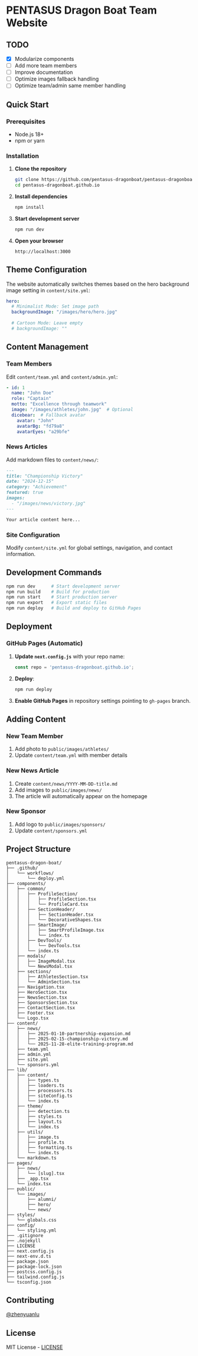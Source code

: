 # PENTASUS Dragon Boat Team Website


## TODO
- [x] Modularize components
- [ ] Add more team members
- [ ] Improve documentation
- [ ] Optimize images fallback handling
- [ ] Optimize team/admin same member handling

## Quick Start

### Prerequisites

- Node.js 18+ 
- npm or yarn

### Installation

1. **Clone the repository**
   ```bash
   git clone https://github.com/pentasus-dragonboat/pentasus-dragonboat.github.io.git
   cd pentasus-dragonboat.github.io
   ```

2. **Install dependencies**
   ```bash
   npm install
   ```

3. **Start development server**
   ```bash
   npm run dev
   ```

4. **Open your browser**
   ```
   http://localhost:3000
   ```

## Theme Configuration

The website automatically switches themes based on the hero background image setting in `content/site.yml`:

```yaml
hero:
  # Minimalist Mode: Set image path
  backgroundImage: "/images/hero/hero.jpg"
  
  # Cartoon Mode: Leave empty
  # backgroundImage: ""
```

## Content Management

### Team Members
Edit `content/team.yml` and `content/admin.yml`:
```yaml
- id: 1
  name: "John Doe"
  role: "Captain"
  motto: "Excellence through teamwork"
  image: "/images/athletes/john.jpg"  # Optional
  dicebear:  # Fallback avatar
    avatar: "John"
    avatarBg: "fd79a8"
    avatarEyes: "a29bfe"
```

### News Articles
Add markdown files to `content/news/`:
```markdown
---
title: "Championship Victory"
date: "2024-12-15"
category: "Achievement"
featured: true
images:
  - "/images/news/victory.jpg"
---

Your article content here...
```

### Site Configuration
Modify `content/site.yml` for global settings, navigation, and contact information.

## Development Commands

```bash
npm run dev      # Start development server
npm run build    # Build for production
npm run start    # Start production server
npm run export   # Export static files
npm run deploy   # Build and deploy to GitHub Pages
```

## Deployment

### GitHub Pages (Automatic)

1. **Update `next.config.js`** with your repo name:
   ```js
   const repo = 'pentasus-dragonboat.github.io';
   ```

2. **Deploy**:
   ```bash
   npm run deploy
   ```

3. **Enable GitHub Pages** in repository settings pointing to `gh-pages` branch.


## Adding Content

### New Team Member
1. Add photo to `public/images/athletes/`
2. Update `content/team.yml` with member details

### New News Article
1. Create `content/news/YYYY-MM-DD-title.md`
2. Add images to `public/images/news/`
3. The article will automatically appear on the homepage

### New Sponsor
1. Add logo to `public/images/sponsors/`
2. Update `content/sponsors.yml`


## Project Structure

```plaintext
pentasus-dragon-boat/
├── .github/
│   └── workflows/
│       └── deploy.yml
├── components/
│   ├── common/                          
│   │   ├── ProfileSection/
│   │   │   ├── ProfileSection.tsx      
│   │   │   └── ProfileCard.tsx         
│   │   ├── SectionHeader/
│   │   │   ├── SectionHeader.tsx       
│   │   │   └── DecorativeShapes.tsx    
│   │   ├── SmartImage/
│   │   │   ├── SmartProfileImage.tsx  
│   │   │   └── index.ts               
│   │   ├── DevTools/
│   │   │   └── DevTools.tsx            
│   │   └── index.ts                    
│   ├── modals/                         
│   │   ├── ImageModal.tsx              
│   │   └── NewsModal.tsx               
│   ├── sections/                       
│   │   ├── AthletesSection.tsx         
│   │   └── AdminSection.tsx            
│   ├── Navigation.tsx                 
│   ├── HeroSection.tsx               
│   ├── NewsSection.tsx                 
│   ├── SponsorsSection.tsx             
│   ├── ContactSection.tsx            
│   ├── Footer.tsx                      
│   └── Logo.tsx                      
├── content/                           
│   ├── news/
│   │   ├── 2025-01-10-partnership-expansion.md
│   │   ├── 2025-02-15-championship-victory.md
│   │   └── 2025-11-28-elite-training-program.md
│   ├── team.yml
│   ├── admin.yml
│   ├── site.yml
│   └── sponsors.yml
├── lib/
│   ├── content/                        
│   │   ├── types.ts                    
│   │   ├── loaders.ts                  
│   │   ├── processors.ts               
│   │   ├── siteConfig.ts               
│   │   └── index.ts                    
│   ├── theme/                        
│   │   ├── detection.ts                
│   │   ├── styles.ts                   
│   │   ├── layout.ts                 
│   │   └── index.ts                    
│   ├── utils/                         
│   │   ├── image.ts                    
│   │   ├── profile.ts                  
│   │   ├── formatting.ts              
│   │   └── index.ts                    
│   └── markdown.ts                     
├── pages/
│   ├── news/
│   │   └── [slug].tsx                  
│   ├── _app.tsx                        
│   └── index.tsx                       
├── public/                            
│   └── images/
│       ├── alumni/
│       ├── hero/
│       └── news/
├── styles/                             
│   └── globals.css
├── config/                             
│   └── styling.yml                     
├── .gitignore                          
├── .nojekyll                         
├── LICENSE                          
├── next.config.js                    
├── next-env.d.ts                       
├── package.json                       
├── package-lock.json                   
├── postcss.config.js                  
├── tailwind.config.js                  
└── tsconfig.json                       
```

## Contributing
[@zhenyuanlu](https://github.com/zhenyuanlu)

## License

MIT License - [LICENSE](LICENSE)

